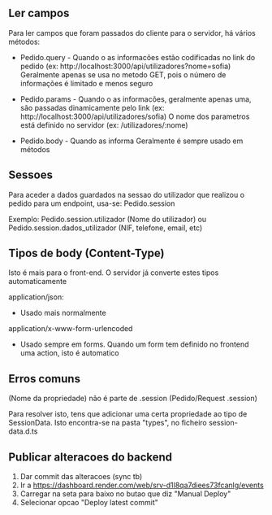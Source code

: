 
## Ler campos
Para ler campos que foram passados do cliente para o servidor, há vários métodos:

- Pedido.query - Quando o as informacões estão codificadas no link do pedido (ex: http://localhost:3000/api/utilizadores?nome=sofia)
Geralmente apenas se usa no metodo GET, pois o número de informações é limitado e menos seguro

- Pedido.params - Quando o as informacões, geralmente apenas uma, são passadas dinamicamente pelo link (ex: http://localhost:3000/api/utilizadores/sofia)
O nome dos parametros está definido no servidor (ex: /utilizadores/:nome)

- Pedido.body - Quando as informa
Geralmente é sempre usado em métodos

## Sessoes

Para aceder a dados guardados na sessao do utilizador que realizou o pedido para um endpoint, usa-se:
Pedido.session

Exemplo: Pedido.session.utilizador (Nome do utilizador) ou Pedido.session.dados_utilizador (NIF, telefone, email, etc)

## Tipos de body (Content-Type)
Isto é mais para o front-end. O servidor já converte estes tipos automaticamente

application/json:
- Usado mais normalmente

application/x-www-form-urlencoded
- Usado sempre em forms. Quando um form tem definido no frontend uma action, isto é automatico

## Erros comuns
(Nome da propriedade) não é parte de .session (Pedido/Request .session)

Para resolver isto, tens que adicionar uma certa propriedade ao tipo de SessionData. Isto encontra-se na pasta "types", no ficheiro session-data.d.ts

## Publicar alteracoes do backend
1. Dar commit das alteracoes (sync tb)
2. Ir a https://dashboard.render.com/web/srv-d1l8qa7diees73fcanlg/events
3. Carregar na seta para baixo no butao que diz "Manual Deploy"
4. Selecionar opcao "Deploy latest commit"